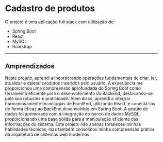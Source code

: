 <h1>Cadastro de produtos</h1>

<p>O projeto é uma aplicação full stack com utilização de: </p>
<ul>
  <li>Spring Boot</li>
  <li>React</li>
  <li>MySQL</li>
  <li>Bootstrap</li>
</ul>
<hr>
<h2>Amprendizados</h2>
<p>Neste projeto, aprendi a incorporando operações fundamentais de criar, ler, atualizar e deletar produtos inseridos pelo usuário. A experiência me proporcionou uma compreensão aprofundada do Spring Boot como ferramenta eficiente para o desenvolvimento do BackEnd, destacando-se pela sua robustez e praticidade. Além disso, aprendi a integrar harmoniosamente tecnologias de FrontEnd, utilizando React, e conectá-las de forma eficaz ao BackEnd desenvolvido em Spring Boot. A gestão de dados foi aprimorada com a integração do banco de dados MySQL, proporcionando uma base sólida para a manipulação eficiente das informações do sistema. Este projeto não apenas fortaleceu minhas habilidades técnicas, mas também consolidou minha compreensão prática da arquitetura de sistemas web modernos.</p>

